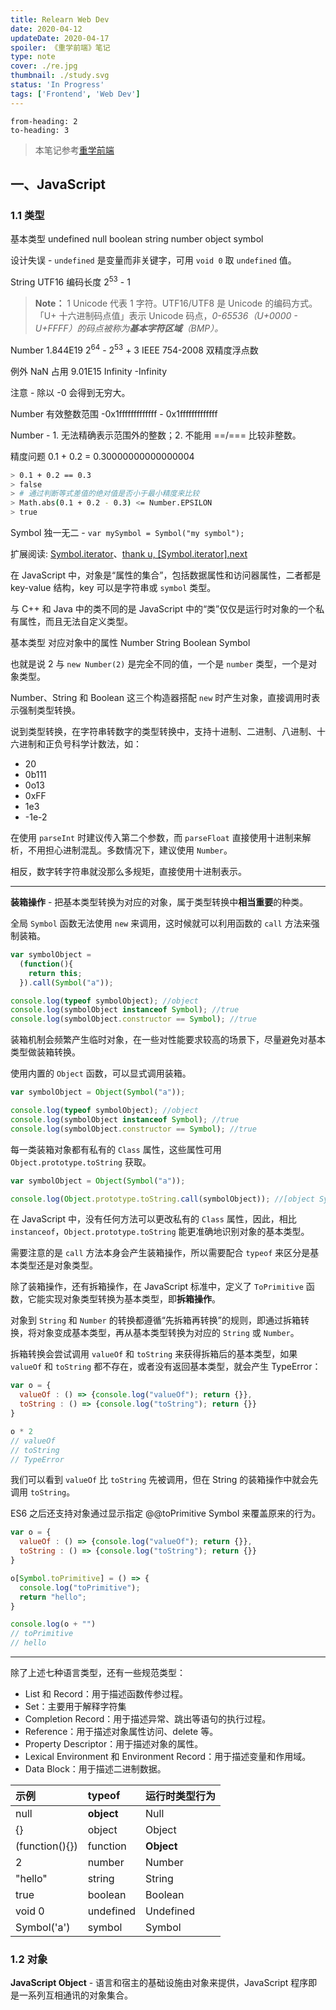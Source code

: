 ```yaml
---
title: Relearn Web Dev
date: 2020-04-12
updateDate: 2020-04-17
spoiler: 《重学前端》笔记
type: note
cover: ./re.jpg
thumbnail: ./study.svg
status: 'In Progress'
tags: ['Frontend', 'Web Dev']
---
```


```toc
from-heading: 2
to-heading: 3
```

> 本笔记参考[重学前端](https://time.geekbang.org/column/intro/100023201)

## 一、JavaScript

### 1.1 类型

<span class="hl-1">基本类型</span> <span class="hl-2">undefined</span> <span class="hl-3">null</span> <span class="hl-4">boolean</span> <span class="hl-3">string</span> <span class="hl-2">number</span> <span class="hl-3">object</span> <span class="hl-4">symbol</span>

<span class="hl-1">设计失误</span> - `undefined` 是变量而非关键字，可用 `void 0` 取 `undefined` 值。

<span class="hl-1">String</span> <span class="hl-2">UTF16 编码长度</span> <span class="hl-3">2<sup>53</sup> - 1</span>

> **Note：** 1 Unicode 代表 1 字符。UTF16/UTF8 是 Unicode 的编码方式。「U+ 十六进制码点值」表示 Unicode 码点，*0-65536（U+0000 - U+FFFF）的码点被称为**基本字符区域**（BMP）。*

<span class="hl-1">Number</span> <span class="hl-2">1.844E19</span> <span class="hl-3">2<sup>64</sup> - 2<sup>53</sup> + 3</span> <span class="hl-4">IEEE 754-2008</span>  <span class="hl-3">双精度浮点数</span>

<span class="hl-1">例外</span> <span class="hl-2">NaN 占用 9.01E15</span> <span class="hl-3">Infinity</span> <span class="hl-4">-Infinity</span>

<span class="hl-1">注意</span> - 除以 -0 会得到无穷大。

<span class="hl-1">Number</span> <span class="hl-2">有效整数范围</span> <span class="hl-3">-0x1fffffffffffff - 0x1fffffffffffff</span>

<span class="hl-1">Number</span> - 1. 无法精确表示范围外的整数；2. 不能用 ==/=== 比较非整数。

<span class="hl-1">精度问题</span> <span class="hl-2">0.1 + 0.2 = 0.30000000000000004</span>

```bash
> 0.1 + 0.2 == 0.3
> false
> # 通过判断等式差值的绝对值是否小于最小精度来比较
> Math.abs(0.1 + 0.2 - 0.3) <= Number.EPSILON
> true
```

<span class="hl-1">Symbol</span> <span class="hl-2">独一无二</span> - `var mySymbol = Symbol("my symbol");`

<div class="link-box">

扩展阅读: [Symbol.iterator](https://developer.mozilla.org/en-US/docs/Web/JavaScript/Reference/Global_Objects/Symbol/iterator)、[thank u, [Symbol.iterator].next](https://medium.com/front-end-weekly/thank-u-symbol-iterator-next-aef9f09ff78)

</div>

在 JavaScript 中，对象是“属性的集合”，包括数据属性和访问器属性，二者都是 key-value 结构，key 可以是字符串或 `symbol` 类型。

与 C++ 和 Java 中的类不同的是 JavaScript 中的“类”仅仅是运行时对象的一个私有属性，而且无法自定义类型。

<span class="hl-1">基本类型</span> <span class="hl-2">对应对象中的属性</span> <span class="hl-3">Number</span> <span class="hl-4">String</span> <span class="hl-2">Boolean</span> <span class="hl-3">Symbol</span>

也就是说 2 与 `new Number(2)` 是完全不同的值，一个是 `number` 类型，一个是对象类型。

Number、String 和 Boolean 这三个构造器搭配 `new` 时产生对象，直接调用时表示强制类型转换。

说到类型转换，在字符串转数字的类型转换中，支持十进制、二进制、八进制、十六进制和正负号科学计数法，如：

+ 20
+ 0b111
+ 0o13
+ 0xFF
+ 1e3
+ -1e-2

在使用 `parseInt` 时建议传入第二个参数，而 `parseFloat` 直接使用十进制来解析，不用担心进制混乱。多数情况下，建议使用 `Number`。

相反，数字转字符串就没那么多规矩，直接使用十进制表示。

---

**装箱操作** - 把基本类型转换为对应的对象，属于类型转换中**相当重要**的种类。

全局 `Symbol` 函数无法使用 `new` 来调用，这时候就可以利用函数的 `call` 方法来强制装箱。

```js
var symbolObject =
  (function(){
    return this;
  }).call(Symbol("a"));

console.log(typeof symbolObject); //object
console.log(symbolObject instanceof Symbol); //true
console.log(symbolObject.constructor == Symbol); //true
```

装箱机制会频繁产生临时对象，在一些对性能要求较高的场景下，尽量避免对基本类型做装箱转换。

使用内置的 `Object` 函数，可以显式调用装箱。

```js
var symbolObject = Object(Symbol("a"));

console.log(typeof symbolObject); //object
console.log(symbolObject instanceof Symbol); //true
console.log(symbolObject.constructor == Symbol); //true
```

每一类装箱对象都有私有的 `Class` 属性，这些属性可用 `Object.prototype.toString` 获取。

```js
var symbolObject = Object(Symbol("a"));

console.log(Object.prototype.toString.call(symbolObject)); //[object Symbol]
```

在 JavaScript 中，没有任何方法可以更改私有的 `Class` 属性，因此，相比 `instanceof`，`Object.prototype.toString` 能更准确地识别对象的基本类型。

需要注意的是 `call` 方法本身会产生装箱操作，所以需要配合 `typeof` 来区分是基本类型还是对象类型。

除了装箱操作，还有拆箱操作，在 JavaScript 标准中，定义了 `ToPrimitive` 函数，它能实现对象类型转换为基本类型，即**拆箱操作**。

对象到 `String` 和 `Number` 的转换都遵循“先拆箱再转换”的规则，即通过拆箱转换，将对象变成基本类型，再从基本类型转换为对应的 `String` 或 `Number`。

拆箱转换会尝试调用 `valueOf` 和 `toString` 来获得拆箱后的基本类型，如果 `valueOf` 和 `toString` 都不存在，或者没有返回基本类型，就会产生 TypeError：

```js
var o = {
  valueOf : () => {console.log("valueOf"); return {}},
  toString : () => {console.log("toString"); return {}}
}

o * 2
// valueOf
// toString
// TypeError
```

我们可以看到 `valueOf` 比 `toString` 先被调用，但在 String 的装箱操作中就会先调用 `toString`。

ES6 之后还支持对象通过显示指定 @@toPrimitive Symbol 来覆盖原来的行为。

```js
var o = {
  valueOf : () => {console.log("valueOf"); return {}},
  toString : () => {console.log("toString"); return {}}
}

o[Symbol.toPrimitive] = () => {
  console.log("toPrimitive");
  return "hello";
}

console.log(o + "")
// toPrimitive
// hello
```

---

除了上述七种语言类型，还有一些规范类型：

+ List 和 Record：用于描述函数传参过程。
+ Set：主要用于解释字符集
+ Completion Record：用于描述异常、跳出等语句的执行过程。
+ Reference：用于描述对象属性访问、delete 等。
+ Property Descriptor：用于描述对象的属性。
+ Lexical Environment 和 Environment Record：用于描述变量和作用域。
+ Data Block：用于描述二进制数据。

| 示例 | typeof | 运行时类型行为 |
|:---|:---|:---|
| null | **object** | Null |
| {} | object | Object |
| (function(){}) | function | **Object** |
| 2 | number | Number |
| "hello" | string | String |
| true | boolean | Boolean |
| void 0 | undefined | Undefined |
| Symbol('a') | symbol | Symbol |

### 1.2 对象

**JavaScript Object** - 语言和宿主的基础设施由对象来提供，JavaScript 程序即是一系列互相通讯的对象集合。